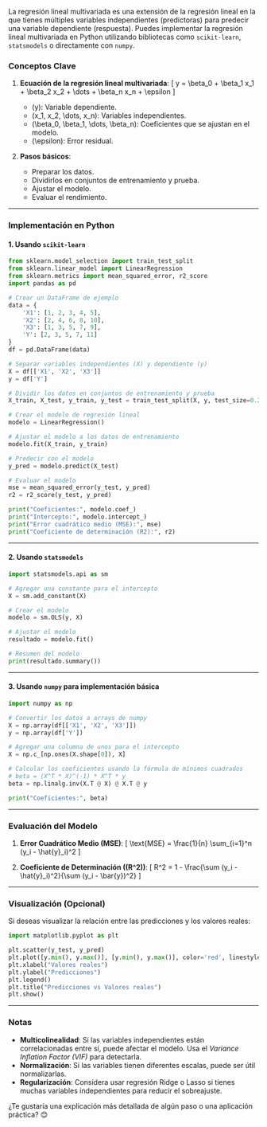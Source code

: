 La regresión lineal multivariada es una extensión de la regresión lineal en la que tienes múltiples variables independientes (predictoras) para predecir una variable dependiente (respuesta). Puedes implementar la regresión lineal multivariada en Python utilizando bibliotecas como `scikit-learn`, `statsmodels` o directamente con `numpy`.

### Conceptos Clave
1. **Ecuación de la regresión lineal multivariada**:
   \[
   y = \beta_0 + \beta_1 x_1 + \beta_2 x_2 + \dots + \beta_n x_n + \epsilon
   \]
   - \(y\): Variable dependiente.
   - \(x_1, x_2, \dots, x_n\): Variables independientes.
   - \(\beta_0, \beta_1, \dots, \beta_n\): Coeficientes que se ajustan en el modelo.
   - \(\epsilon\): Error residual.

2. **Pasos básicos**:
   - Preparar los datos.
   - Dividirlos en conjuntos de entrenamiento y prueba.
   - Ajustar el modelo.
   - Evaluar el rendimiento.

---

### Implementación en Python

#### 1. Usando `scikit-learn`

```python
from sklearn.model_selection import train_test_split
from sklearn.linear_model import LinearRegression
from sklearn.metrics import mean_squared_error, r2_score
import pandas as pd

# Crear un DataFrame de ejemplo
data = {
    'X1': [1, 2, 3, 4, 5],
    'X2': [2, 4, 6, 8, 10],
    'X3': [1, 3, 5, 7, 9],
    'Y': [2, 3, 5, 7, 11]
}
df = pd.DataFrame(data)

# Separar variables independientes (X) y dependiente (y)
X = df[['X1', 'X2', 'X3']]
y = df['Y']

# Dividir los datos en conjuntos de entrenamiento y prueba
X_train, X_test, y_train, y_test = train_test_split(X, y, test_size=0.2, random_state=42)

# Crear el modelo de regresión lineal
modelo = LinearRegression()

# Ajustar el modelo a los datos de entrenamiento
modelo.fit(X_train, y_train)

# Predecir con el modelo
y_pred = modelo.predict(X_test)

# Evaluar el modelo
mse = mean_squared_error(y_test, y_pred)
r2 = r2_score(y_test, y_pred)

print("Coeficientes:", modelo.coef_)
print("Intercepto:", modelo.intercept_)
print("Error cuadrático medio (MSE):", mse)
print("Coeficiente de determinación (R2):", r2)
```

---

#### 2. Usando `statsmodels`

```python
import statsmodels.api as sm

# Agregar una constante para el intercepto
X = sm.add_constant(X)

# Crear el modelo
modelo = sm.OLS(y, X)

# Ajustar el modelo
resultado = modelo.fit()

# Resumen del modelo
print(resultado.summary())
```

---

#### 3. Usando `numpy` para implementación básica

```python
import numpy as np

# Convertir los datos a arrays de numpy
X = np.array(df[['X1', 'X2', 'X3']])
y = np.array(df['Y'])

# Agregar una columna de unos para el intercepto
X = np.c_[np.ones(X.shape[0]), X]

# Calcular los coeficientes usando la fórmula de mínimos cuadrados
# beta = (X^T * X)^(-1) * X^T * y
beta = np.linalg.inv(X.T @ X) @ X.T @ y

print("Coeficientes:", beta)
```

---

### Evaluación del Modelo
1. **Error Cuadrático Medio (MSE)**:
   \[
   \text{MSE} = \frac{1}{n} \sum_{i=1}^n (y_i - \hat{y}_i)^2
   \]

2. **Coeficiente de Determinación (\(R^2\))**:
   \[
   R^2 = 1 - \frac{\sum (y_i - \hat{y}_i)^2}{\sum (y_i - \bar{y})^2}
   \]

---

### Visualización (Opcional)

Si deseas visualizar la relación entre las predicciones y los valores reales:

```python
import matplotlib.pyplot as plt

plt.scatter(y_test, y_pred)
plt.plot([y.min(), y.max()], [y.min(), y.max()], color='red', linestyle='--', label="Línea ideal")
plt.xlabel("Valores reales")
plt.ylabel("Predicciones")
plt.legend()
plt.title("Predicciones vs Valores reales")
plt.show()
```

---

### Notas
- **Multicolinealidad**: Si las variables independientes están correlacionadas entre sí, puede afectar el modelo. Usa el *Variance Inflation Factor (VIF)* para detectarla.
- **Normalización**: Si las variables tienen diferentes escalas, puede ser útil normalizarlas.
- **Regularización**: Considera usar regresión Ridge o Lasso si tienes muchas variables independientes para reducir el sobreajuste.

¿Te gustaría una explicación más detallada de algún paso o una aplicación práctica? 😊